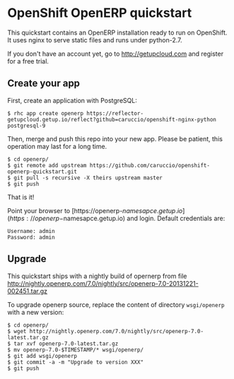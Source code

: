 # OpenShift OpenERP quickstart

This quickstart contains an OpenERP installation ready to run on OpenShift. It uses nginx to serve static files and runs under python-2.7.

If you don't have an account yet, go to http://getupcloud.com and register for a free trial.

## Create your app

First, create an application with PostgreSQL:

```
$ rhc app create openerp https://reflector-getupcloud.getup.io/reflect?github=caruccio/openshift-nginx-python postgresql-9
```

Then, merge and push this repo into your new app. Please be patient, this operation may last for a long time.

```
$ cd openerp/
$ git remote add upstream https://github.com/caruccio/openshift-openerp-quickstart.git
$ git pull -s recursive -X theirs upstream master
$ git push
```

That is it!

Point your browser to [https://openerp-$namesapce.getup.io](https://openerp-$namesapce.getup.io) and login.
Default credentials are:

```
Username: admin
Password: admin
```

## Upgrade

This quickstart ships with a nightly build of opernerp from file http://nightly.openerp.com/7.0/nightly/src/openerp-7.0-20131221-002451.tar.gz

To upgrade openerp source, replace the content of directory `wsgi/openerp` with a new version:

```
$ cd openerp/
$ wget http://nightly.openerp.com/7.0/nightly/src/openerp-7.0-latest.tar.gz
$ tar xvf openerp-7.0-latest.tar.gz
$ mv openerp-7.0-$TIMESTAMP/* wsgi/openerp/
$ git add wsgi/openerp
$ git commit -a -m "Upgrade to version XXX"
$ git push
```
